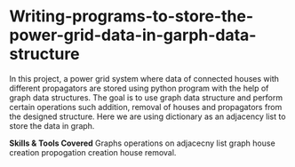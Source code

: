 # Writing-programs-to-store-the-power-grid-data-in-garph-data-structure
In this project, a power grid system where data of connected houses with different propagators are stored using python program with the help of graph data structures. The goal is to use graph data structure and perform certain operations such addition, removal of houses and propagators from the designed structure.
Here we are using dictionary as an adjacency list to store the data in graph.


**Skills & Tools Covered**
  Graphs
  operations on adjacecny list graph
  house creation
  propogation creation
  house removal.
